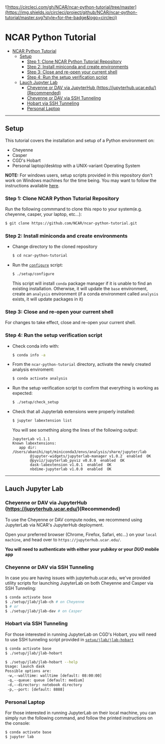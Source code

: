![https://circleci.com/gh/NCAR/ncar-python-tutorial/tree/master](https://img.shields.io/circleci/project/github/NCAR/ncar-python-tutorial/master.svg?style=for-the-badge&logo=circleci)

# NCAR Python Tutorial

- [NCAR Python Tutorial](#ncar-python-tutorial)
  - [Setup](#setup)
    - [Step 1: Clone NCAR Python Tutorial Repository](#step-1-clone-ncar-python-tutorial-repository)
    - [Step 2: Install miniconda and create environments](#step-2-install-miniconda-and-create-environments)
    - [Step 3: Close and re-open your current shell](#step-3-close-and-re-open-your-current-shell)
    - [Step 4: Run the setup verification script](#step-4-run-the-setup-verification-script)
  - [Lauch Jupyter Lab](#lauch-jupyter-lab)
    - [Cheyenne or DAV via JupyterHub (https://jupyterhub.ucar.edu/)(Recommended)](#cheyenne-or-dav-via-jupyterhub-httpsjupyterhubucaredurecommended)
    - [Cheyenne or DAV via SSH Tunneling](#cheyenne-or-dav-via-ssh-tunneling)
    - [Hobart via SSH Tunneling](#hobart-via-ssh-tunneling)
    - [Personal Laptop](#personal-laptop)

----
## Setup

This tutorial covers the installation and setup of a Python environment on:

- Cheyenne
- Casper
- CGD's Hobart
- Personal laptop/desktop with a UNIX-variant Operating System

**NOTE:** For windows users, setup scripts provided in this repository don't work on Windows machines for the time being. You may want to follow the instructions available [here](https://conda.io/projects/conda/en/latest/user-guide/install/windows.html).


### Step 1: Clone NCAR Python Tutorial Repository

Run the following commmand to clone this repo to your system(e.g. cheyenne, casper, your laptop, etc...):

```bash
$ git clone https://github.com/NCAR/ncar-python-tutorial.git
```

### Step 2: Install miniconda and create environments

- Change directory to the cloned repository
  ```bash
  $ cd ncar-python-tutorial
  ```

- Run the [`configure`](./setup/configure) script:

  ```bash
  $ ./setup/configure
  ```

  This script will install `conda` package manager if it is unable to find an existing installation. Otherwise, it will update the `base` environment, create an `analysis` environment (if a conda environment called `analysis` exists, it will update packages in it)

### Step 3: Close and re-open your current shell

For changes to take effect, close and re-open your current shell.


### Step 4: Run the setup verification script


- Check conda info with:
  ```bash
  $ conda info -a
  ```

- From the `ncar-python-tutorial` directory, activate the newly created analysis enviroment:
  ```bash
  $ conda activate analysis
  ```

- Run the setup verification script to confirm that everything is working as expected:
  ```bash
  $ ./setup/check_setup
  ```

- Check that all Jupyterlab extensions were properly installed:
  ```bash
  $ jupyter labextension list
  ```

  You will see something along the lines of the following output:
  ```console
  JupyterLab v1.1.1
  Known labextensions:
     app dir: /Users/abanihi/opt/miniconda3/envs/analysis/share/jupyter/lab
          @jupyter-widgets/jupyterlab-manager v1.0.2  enabled  OK
          @pyviz/jupyterlab_pyviz v0.8.0  enabled  OK
          dask-labextension v1.0.1  enabled  OK
          nbdime-jupyterlab v1.0.0  enabled  OK
    ```
---

## Lauch Jupyter Lab

### Cheyenne or DAV via JupyterHub (https://jupyterhub.ucar.edu/)(Recommended)

To use the Cheyenne or DAV compute nodes, we recommend using JupyterLab via NCAR's JupyterHub deployment.

Open your preferred browser (Chrome, Firefox, Safari, etc...) on your ``local machine``, and head over to ``https://jupyterhub.ucar.edu/``.

**You will need to authenticate with either your _yubikey_ or your _DUO_ mobile app**


### Cheyenne or DAV via SSH Tunneling

In case you are having issues with jupyterhub.ucar.edu, we've provided utility scripts for launching JupyterLab on both Cheyenne and Casper via SSH Tunneling:

```bash
$ conda activate base
$ ./setup/jlab/jlab-ch # on Cheyenne
$ # or
$ ./setup/jlab/jlab-dav # on Casper
```


### Hobart via SSH Tunneling

For those interested in running JupyterLab on CGD's Hobart, you will need to use SSH tunneling script provided in [``setup/jlab/jlab-hobart``](./setup/jlab/jlab-hobart)

```bash
$ conda activate base
$ ./setup/jlab/jlab-hobart
```

```bash
$ ./setup/jlab/jlab-hobart --help
Usage: launch dask
Possible options are:
 -w,--walltime: walltime [default: 08:00:00]
 -q,--queue: queue [default: medium]
 -d,--directory: notebook directory
 -p,--port: [default: 8888]
```


### Personal Laptop

For those interested in running JupyterLab on their local machine, you can simply run the following command, and follow the printed instructions on the console:

```bash
$ conda activate base
$ jupyter lab
```
